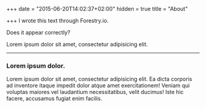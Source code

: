 +++
date = "2015-06-20T14:02:37+02:00"
hidden = true
title = "About"

+++
I wrote this text through Forestry.io.

Does it appear correctly?

Lorem ipsum dolor sit amet, consectetur adipisicing elit.

---

### Lorem ipsum dolor.

Lorem ipsum dolor sit amet, consectetur adipisicing elit. Ea dicta corporis ad inventore itaque impedit dolor atque amet exercitationem! Veniam qui voluptas maiores vel laudantium necessitatibus, velit ducimus! Iste hic facere, accusamus fugiat enim facilis.